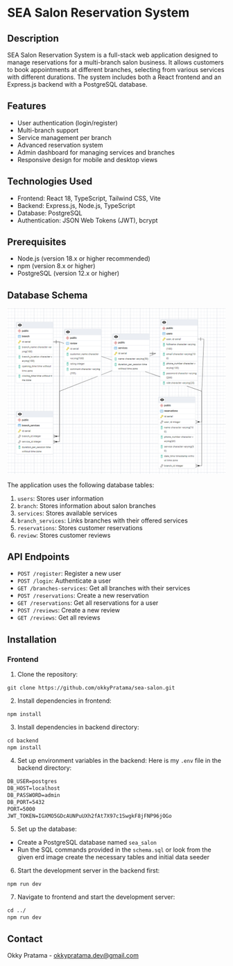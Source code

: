 # SEA Salon Reservation System

## Description
SEA Salon Reservation System is a full-stack web application designed to manage reservations for a multi-branch salon business. It allows customers to book appointments at different branches, selecting from various services with different durations. The system includes both a React frontend and an Express.js backend with a PostgreSQL database.

## Features
- User authentication (login/register)
- Multi-branch support
- Service management per branch
- Advanced reservation system
- Admin dashboard for managing services and branches
- Responsive design for mobile and desktop views

## Technologies Used
- Frontend: React 18, TypeScript, Tailwind CSS, Vite
- Backend: Express.js, Node.js, TypeScript
- Database: PostgreSQL
- Authentication: JSON Web Tokens (JWT), bcrypt

## Prerequisites
- Node.js (version 18.x or higher recommended)
- npm (version 8.x or higher)
- PostgreSQL (version 12.x or higher)

## Database Schema

![alt text](https://github.com/okkyPratama/sea-salon/blob/main/erd%20sea_salon.png?raw=true)

The application uses the following database tables:

1. `users`: Stores user information
2. `branch`: Stores information about salon branches
3. `services`: Stores available services
4. `branch_services`: Links branches with their offered services
5. `reservations`: Stores customer reservations
6. `review`: Stores customer reviews

## API Endpoints

- `POST /register`: Register a new user
- `POST /login`: Authenticate a user
- `GET /branches-services`: Get all branches with their services
- `POST /reservations`: Create a new reservation
- `GET /reservations`: Get all reservations for a user
- `POST /reviews`: Create a new review
- `GET /reviews`: Get all reviews

## Installation

### Frontend

1. Clone the repository:
```
git clone https://github.com/okkyPratama/sea-salon.git
```

2. Install dependencies in frontend:
```
npm install
```

3. Install dependencies in backend directory:
```
cd backend
npm install
```

4. Set up environment variables in the backend:
Here is my `.env` file in the backend directory:
```
DB_USER=postgres
DB_HOST=localhost
DB_PASSWORD=admin
DB_PORT=5432
PORT=5000
JWT_TOKEN=IGXMO5GDcAUNPuUXh2fAt7X97c1SwgkF8jFNP96jOGo
```
5. Set up the database:
- Create a PostgreSQL database named `sea_salon`
- Run the SQL commands provided in the `schema.sql` or look from the given erd image create the necessary tables and initial data seeder 

6. Start the development server in the backend first:
```
npm run dev
```

7. Navigate to frontend and start the development server:
```
cd ../
npm run dev
```

## Contact
Okky Pratama - okkypratama.dev@gmail.com


